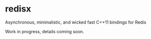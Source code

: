 redisx
======

Asynchronous, minimalistic, and wicked fast C++11 bindings for Redis

Work in progress, details coming soon.
